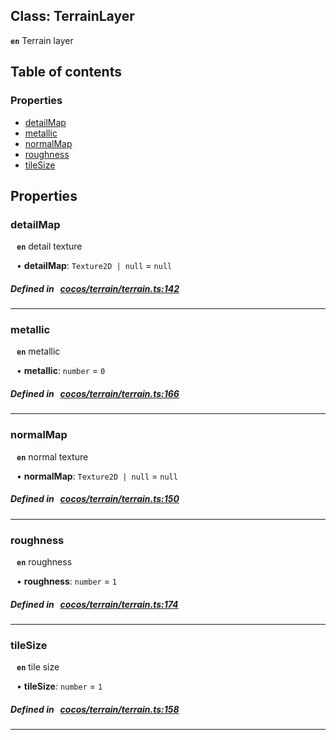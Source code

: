 
## Class: TerrainLayer







**`en`** Terrain layer


<div class="table-of-content">
<h2>Table of contents</h2>


### Properties

- [ detailMap](#detailMap)
- [ metallic](#metallic)
- [ normalMap](#normalMap)
- [ roughness](#roughness)
- [ tileSize](#tileSize)
</div>

## Properties


### detailMap
<div style="margin-left: 10px;">




**`en`** detail texture




•  **detailMap**:
`Texture2D | null`  = `null`
</div>

##### Defined in &nbsp;   [cocos/terrain/terrain.ts:142](https://github.com/cocos-creator/engine/blob/c7bf6b8a9/cocos/terrain/terrain.ts#L142)&nbsp;


___


### metallic
<div style="margin-left: 10px;">




**`en`** metallic




•  **metallic**:
`number`  = `0`
</div>

##### Defined in &nbsp;   [cocos/terrain/terrain.ts:166](https://github.com/cocos-creator/engine/blob/c7bf6b8a9/cocos/terrain/terrain.ts#L166)&nbsp;


___


### normalMap
<div style="margin-left: 10px;">




**`en`** normal texture




•  **normalMap**:
`Texture2D | null`  = `null`
</div>

##### Defined in &nbsp;   [cocos/terrain/terrain.ts:150](https://github.com/cocos-creator/engine/blob/c7bf6b8a9/cocos/terrain/terrain.ts#L150)&nbsp;


___


### roughness
<div style="margin-left: 10px;">




**`en`** roughness




•  **roughness**:
`number`  = `1`
</div>

##### Defined in &nbsp;   [cocos/terrain/terrain.ts:174](https://github.com/cocos-creator/engine/blob/c7bf6b8a9/cocos/terrain/terrain.ts#L174)&nbsp;


___


### tileSize
<div style="margin-left: 10px;">




**`en`** tile size




•  **tileSize**:
`number`  = `1`
</div>

##### Defined in &nbsp;   [cocos/terrain/terrain.ts:158](https://github.com/cocos-creator/engine/blob/c7bf6b8a9/cocos/terrain/terrain.ts#L158)&nbsp;


___

<!---->



